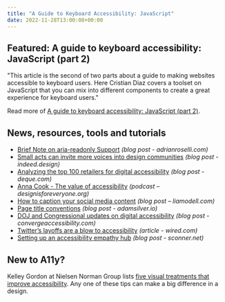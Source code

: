 ```yaml
---
title: "A Guide to Keyboard Accessibility: JavaScript"
date: 2022-11-28T13:00:08+00:00
---
```


## Featured: A guide to keyboard accessibility: JavaScript (part 2)

"This article is the second of two parts about a guide to making websites accessible to keyboard users. Here Cristian Diaz covers a toolset on JavaScript that you can mix into different components to create a great experience for keyboard users."

Read more of [A guide to keyboard accessibility: JavaScript (part 2)](https://www.smashingmagazine.com/2022/11/guide-keyboard-accessibility-javascript-part2/).

## News, resources, tools and tutorials

- [Brief Note on aria-readonly Support](https://adrianroselli.com/2022/11/brief-note-on-aria-readonly-support-html.html) *(blog post - adrianroselli.com)*
- [Small acts can invite more voices into design communities](https://indeed.design/article/sam-kapila-small-acts-can-invite-more-voices-into-design-communities) *(blog post - indeed.design)*
- [Analyzing the top 100 retailers for digital accessibility](https://www.deque.com/blog/analyzing-the-top-100-retailers-for-digital-accessibility/) *(blog post - deque.com)*
- [Anna Cook - The value of accessibility](https://www.designisforeveryone.org/episodes/s1-e12-anna-cook) *(podcast – designisforeveryone.org)*
- [How to caption your social media content](https://liamodell.com/2022/11/22/how-to-caption-social-media-content-instagram-facebook-twitter-youtube-subtitles-deaf-accessibility/) *(blog post – liamodell.com)*
- [Page title conventions](https://adamsilver.io/blog/page-title-conventions/) *(blog post - adamsilver.io)*
- [DOJ and Congressional updates on digital accessibility](https://convergeaccessibility.com/2022/11/21/doj-and-congressional-updates-on-digital-accessibility/) *(blog post - convergeaccessibility.com)*
- [Twitter’s layoffs are a blow to accessibility](https://www.wired.com/story/twitter-layoffs-accessibility/) *(article - wired.com)*
- [Setting up an accessibility empathy hub](https://sconner.net/blog/setting-up-an-accessibility-empathy-hub/) *(blog post - sconner.net)*

## New to A11y?

Kelley Gordon at Nielsen Norman Group lists [five visual treatments that improve accessibility](https://www.nngroup.com/articles/visual-treatments-accessibility/). Any one of these tips can make a big difference in a design.
